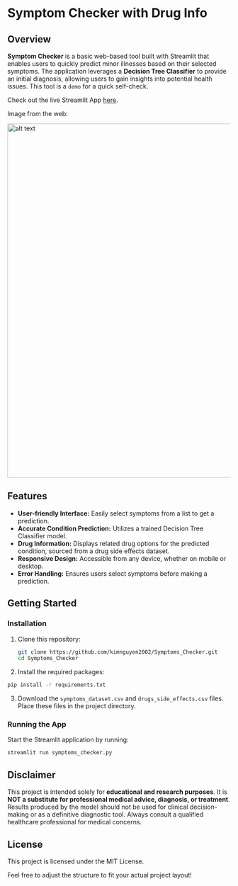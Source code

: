 # Symptom Checker with Drug Info

## Overview
**Symptom Checker** is a basic web-based tool built with Streamlit that enables users to quickly predict minor illnesses based on their selected symptoms. The application leverages a **Decision Tree Classifier** to provide an initial diagnosis, allowing users to gain insights into potential health issues. This tool is a `demo` for a quick self-check.

Check out the live Streamlit App [here](https://symptomschecker.streamlit.app/).

Image from the web:

<img src="https://lh3.googleusercontent.com/pw/AP1GczM16e_4IArohsV0KL6vUvDFab-rbaF6mCduFryDIm9ujVMW2elgKkOVEcWxHZsa5CBROokY-Jr5gRFdLHsMpJmmO9LdGo2CCPrAPivCtRw46oybP0Kl=w2400" alt="alt text" width="800" />

## Features
- **User-friendly Interface:** Easily select symptoms from a list to get a prediction.
- **Accurate Condition Prediction:** Utilizes a trained Decision Tree Classifier model.
- **Drug Information:** Displays related drug options for the predicted condition, sourced from a drug side effects dataset.
- **Responsive Design:** Accessible from any device, whether on mobile or desktop.
- **Error Handling:** Ensures users select symptoms before making a prediction.

## Getting Started

### Installation
1. Clone this repository:
   ```bash
   git clone https://github.com/kimnguyen2002/Symptoms_Checker.git
   cd Symptoms_Checker
   ```
2. Install the required packages:
  ```bash
  pip install -r requirements.txt
  ```
3. Download the `symptoms_dataset.csv` and `drugs_side_effects.csv` files.
Place these files in the project directory.

### Running the App
Start the Streamlit application by running:
  ```bash
  streamlit run symptoms_checker.py
  ```

## Disclaimer
This project is intended solely for **educational and research purposes**. It is **NOT a substitute for professional medical advice, diagnosis, or treatment**. Results produced by the model should not be used for clinical decision-making or as a definitive diagnostic tool. Always consult a qualified healthcare professional for medical concerns.

## License

This project is licensed under the MIT License.

Feel free to adjust the structure to fit your actual project layout!
